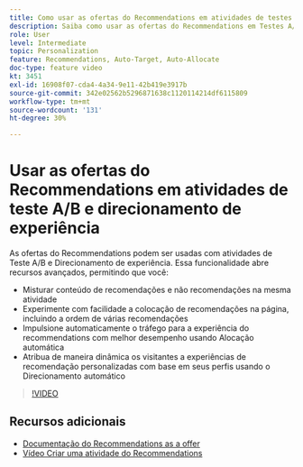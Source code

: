 ```yaml
---
title: Como usar as ofertas do Recommendations em atividades de testes A/B e direcionamento de experiência
description: Saiba como usar as ofertas do Recommendations em Testes A/B e Atividades de Direcionamento de experiência no Adobe Target.
role: User
level: Intermediate
topic: Personalization
feature: Recommendations, Auto-Target, Auto-Allocate
doc-type: feature video
kt: 3451
exl-id: 16908f07-cda4-4a34-9e11-42b419e3917b
source-git-commit: 342e02562b5296871638c1120114214df6115809
workflow-type: tm+mt
source-wordcount: '131'
ht-degree: 30%

---
```


# Usar as ofertas do Recommendations em atividades de teste A/B e direcionamento de experiência

As ofertas do Recommendations podem ser usadas com atividades de Teste A/B e Direcionamento de experiência. Essa funcionalidade abre recursos avançados, permitindo que você:

* Misturar conteúdo de recomendações e não recomendações na mesma atividade
* Experimente com facilidade a colocação de recomendações na página, incluindo a ordem de várias recomendações
* Impulsione automaticamente o tráfego para a experiência do recommendations com melhor desempenho usando Alocação automática
* Atribua de maneira dinâmica os visitantes a experiências de recomendação personalizadas com base em seus perfis usando o Direcionamento automático

>[!VIDEO](https://video.tv.adobe.com/v/28878?quality=12)

## Recursos adicionais

* [Documentação do Recommendations as a offer](https://experienceleague.adobe.com/docs/target/using/recommendations/recommendations-as-an-offer.html?lang=en)
* [Vídeo Criar uma atividade do Recommendations](create-a-recommendations-activity.md)
